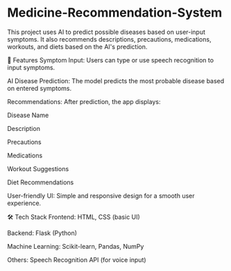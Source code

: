 # Medicine-Recommendation-System
This project uses AI to predict possible diseases based on user-input symptoms. It also recommends descriptions, precautions, medications, workouts, and diets based on the AI's prediction.

🚀 Features
Symptom Input:
Users can type or use speech recognition to input symptoms.

AI Disease Prediction:
The model predicts the most probable disease based on entered symptoms.

Recommendations:
After prediction, the app displays:

Disease Name

Description

Precautions

Medications

Workout Suggestions

Diet Recommendations

User-friendly UI:
Simple and responsive design for a smooth user experience.

🛠️ Tech Stack
Frontend: HTML, CSS (basic UI)

Backend: Flask (Python)

Machine Learning: Scikit-learn, Pandas, NumPy

Others: Speech Recognition API (for voice input)


